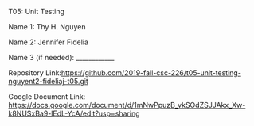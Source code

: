 T05: Unit Testing

Name 1: Thy H. Nguyen

Name 2: Jennifer Fidelia

Name 3 (if needed): ____________

Repository Link:https://github.com/2019-fall-csc-226/t05-unit-testing-nguyent2-fideliaj-t05.git

Google Document Link: https://docs.google.com/document/d/1mNwPpuzB_vkSOdZSJJAkx_Xw-k8NUSxBa9-lEdL-YcA/edit?usp=sharing
